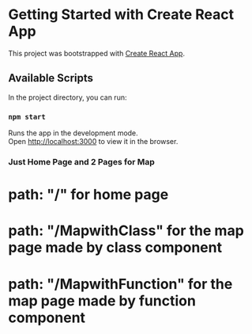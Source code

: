 # Getting Started with Create React App

This project was bootstrapped with [Create React App](https://github.com/facebook/create-react-app).

## Available Scripts

In the project directory, you can run:

### `npm start`

Runs the app in the development mode.\
Open [http://localhost:3000](http://localhost:3000) to view it in the browser.

### Just Home Page and 2 Pages for Map
# path: "/" for home page
# path: "/MapwithClass" for the map page made by class component
# path: "/MapwithFunction" for the map page made by function component 

